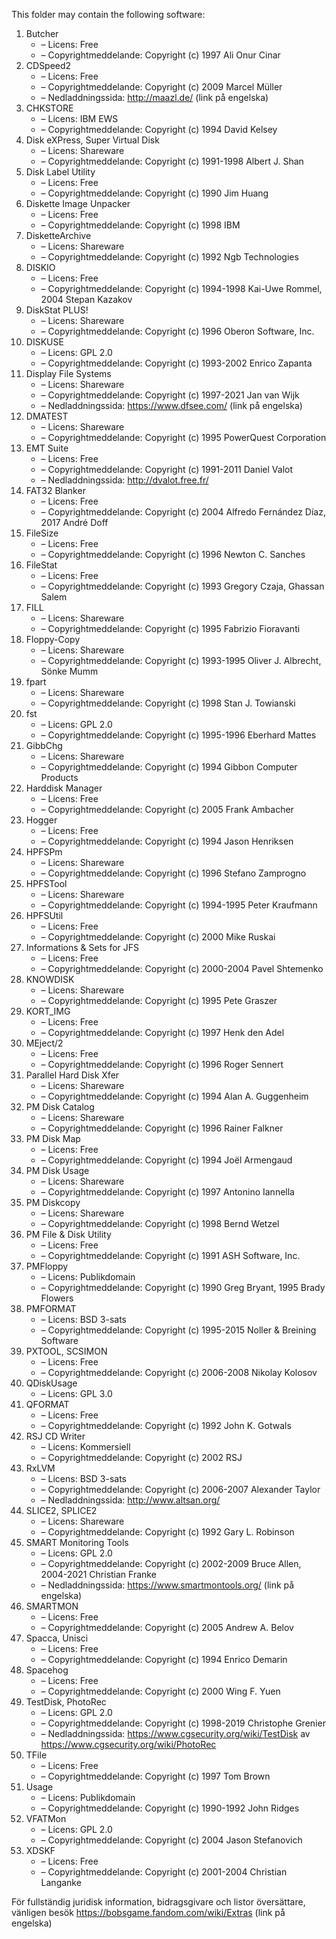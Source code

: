 ﻿This folder may contain the following software:

1. Butcher
   - – Licens: Free
   - – Copyrightmeddelande: Copyright (c) 1997 Ali Onur Cinar
2. CDSpeed2
   - – Licens: Free
   - – Copyrightmeddelande: Copyright (c) 2009 Marcel Müller
   - – Nedladdningssida: http://maazl.de/ (link på engelska)
3. CHKSTORE
   - – Licens: IBM EWS
   - – Copyrightmeddelande: Copyright (c) 1994 David Kelsey
4. Disk eXPress, Super Virtual Disk
   - – Licens: Shareware
   - – Copyrightmeddelande: Copyright (c) 1991-1998 Albert J. Shan
5. Disk Label Utility
   - – Licens: Free
   - – Copyrightmeddelande: Copyright (c) 1990 Jim Huang
6. Diskette Image Unpacker
   - – Licens: Free
   - – Copyrightmeddelande: Copyright (c) 1998 IBM
7. DisketteArchive
   - – Licens: Shareware
   - – Copyrightmeddelande: Copyright (c) 1992 Ngb Technologies
8. DISKIO
   - – Licens: Free
   - – Copyrightmeddelande: Copyright (c) 1994-1998 Kai-Uwe Rommel, 2004 Stepan Kazakov
9. DiskStat PLUS!
   - – Licens: Shareware
   - – Copyrightmeddelande: Copyright (c) 1996 Oberon Software, Inc.
10. DISKUSE
    - – Licens: GPL 2.0
    - – Copyrightmeddelande: Copyright (c) 1993-2002 Enrico Zapanta
11. Display File Systems
    - – Licens: Shareware
    - – Copyrightmeddelande: Copyright (c) 1997-2021 Jan van Wijk
    - – Nedladdningssida: https://www.dfsee.com/ (link på engelska)
12. DMATEST
    - – Licens: Shareware
    - – Copyrightmeddelande: Copyright (c) 1995 PowerQuest Corporation
13. EMT Suite
    - – Licens: Free
    - – Copyrightmeddelande: Copyright (c) 1991-2011 Daniel Valot
    - – Nedladdningssida: http://dvalot.free.fr/
14. FAT32 Blanker
    - – Licens: Free
    - – Copyrightmeddelande: Copyright (c) 2004 Alfredo Fernández Díaz, 2017 André Doff
15. FileSize
    - – Licens: Free
    - – Copyrightmeddelande: Copyright (c) 1996 Newton C. Sanches
16. FileStat
    - – Licens: Free
    - – Copyrightmeddelande: Copyright (c) 1993 Gregory Czaja, Ghassan Salem
17. FILL
    - – Licens: Shareware
    - – Copyrightmeddelande: Copyright (c) 1995 Fabrizio Fioravanti
18. Floppy-Copy
    - – Licens: Shareware
    - – Copyrightmeddelande: Copyright (c) 1993-1995 Oliver J. Albrecht, Sönke Mumm
19. fpart
    - – Licens: Shareware
    - – Copyrightmeddelande: Copyright (c) 1998 Stan J. Towianski
20. fst
    - – Licens: GPL 2.0
    - – Copyrightmeddelande: Copyright (c) 1995-1996 Eberhard Mattes
21. GibbChg
    - – Licens: Shareware
    - – Copyrightmeddelande: Copyright (c) 1994 Gibbon Computer Products
22. Harddisk Manager
    - – Licens: Free
    - – Copyrightmeddelande: Copyright (c) 2005 Frank Ambacher
23. Hogger
    - – Licens: Free
    - – Copyrightmeddelande: Copyright (c) 1994 Jason Henriksen
24. HPFSPm
    - – Licens: Shareware
    - – Copyrightmeddelande: Copyright (c) 1996 Stefano Zamprogno
25. HPFSTool
    - – Licens: Shareware
    - – Copyrightmeddelande: Copyright (c) 1994-1995 Peter Kraufmann
26. HPFSUtil
    - – Licens: Free
    - – Copyrightmeddelande: Copyright (c) 2000 Mike Ruskai
27. Informations & Sets for JFS
    - – Licens: Free
    - – Copyrightmeddelande: Copyright (c) 2000-2004 Pavel Shtemenko
28. KNOWDISK
    - – Licens: Shareware
    - – Copyrightmeddelande: Copyright (c) 1995 Pete Graszer
29. KORT_IMG
    - – Licens: Free
    - – Copyrightmeddelande: Copyright (c) 1997 Henk den Adel
30. MEject/2
    - – Licens: Free
    - – Copyrightmeddelande: Copyright (c) 1996 Roger Sennert
31. Parallel Hard Disk Xfer
    - – Licens: Shareware
    - – Copyrightmeddelande: Copyright (c) 1994 Alan A. Guggenheim
32. PM Disk Catalog
    - – Licens: Shareware
    - – Copyrightmeddelande: Copyright (c) 1996 Rainer Falkner
33. PM Disk Map
    - – Licens: Free
    - – Copyrightmeddelande: Copyright (c) 1994 Joël Armengaud
34. PM Disk Usage
    - – Licens: Shareware
    - – Copyrightmeddelande: Copyright (c) 1997 Antonino Iannella
35. PM Diskcopy
    - – Licens: Shareware
    - – Copyrightmeddelande: Copyright (c) 1998 Bernd Wetzel
36. PM File & Disk Utility
    - – Licens: Free
    - – Copyrightmeddelande: Copyright (c) 1991 ASH Software, Inc.
37. PMFloppy
    - – Licens: Publikdomain
    - – Copyrightmeddelande: Copyright (c) 1990 Greg Bryant, 1995 Brady Flowers
38. PMFORMAT
    - – Licens: BSD 3-sats
    - – Copyrightmeddelande: Copyright (c) 1995-2015 Noller & Breining Software
39. PXTOOL, SCSIMON
    - – Licens: Free
    - – Copyrightmeddelande: Copyright (c) 2006-2008 Nikolay Kolosov
40. QDiskUsage
    - – Licens: GPL 3.0
41. QFORMAT
    - – Licens: Free
    - – Copyrightmeddelande: Copyright (c) 1992 John K. Gotwals
42. RSJ CD Writer
    - – Licens: Kommersiell
    - – Copyrightmeddelande: Copyright (c) 2002 RSJ
43. RxLVM
    - – Licens: BSD 3-sats
    - – Copyrightmeddelande: Copyright (c) 2006-2007 Alexander Taylor
    - – Nedladdningssida: http://www.altsan.org/
44. SLICE2, SPLICE2
    - – Licens: Shareware
    - – Copyrightmeddelande: Copyright (c) 1992 Gary L. Robinson
45. SMART Monitoring Tools
    - – Licens: GPL 2.0
    - – Copyrightmeddelande: Copyright (c) 2002-2009 Bruce Allen, 2004-2021 Christian Franke
    - – Nedladdningssida: https://www.smartmontools.org/ (link på engelska)
46. SMARTMON
    - – Licens: Free
    - – Copyrightmeddelande: Copyright (c) 2005 Andrew A. Belov
47. Spacca, Unisci
    - – Licens: Free
    - – Copyrightmeddelande: Copyright (c) 1994 Enrico Demarin
48. Spacehog
    - – Licens: Free
    - – Copyrightmeddelande: Copyright (c) 2000 Wing F. Yuen
49. TestDisk, PhotoRec
    - – Licens: GPL 2.0
    - – Copyrightmeddelande: Copyright (c) 1998-2019 Christophe Grenier
    - – Nedladdningssida: https://www.cgsecurity.org/wiki/TestDisk av https://www.cgsecurity.org/wiki/PhotoRec
50. TFile
    - – Licens: Free
    - – Copyrightmeddelande: Copyright (c) 1997 Tom Brown
51. Usage
    - – Licens: Publikdomain
    - – Copyrightmeddelande: Copyright (c) 1990-1992 John Ridges
52. VFATMon
    - – Licens: GPL 2.0
    - – Copyrightmeddelande: Copyright (c) 2004 Jason Stefanovich
53. XDSKF
    - – Licens: Free
    - – Copyrightmeddelande: Copyright (c) 2001-2004 Christian Langanke

För fullständig juridisk information, bidragsgivare och listor översättare, vänligen besök https://bobsgame.fandom.com/wiki/Extras (link på engelska)
